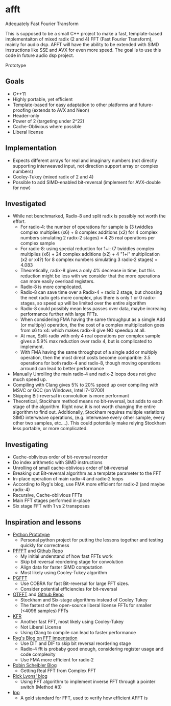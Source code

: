 # afft
Adequately Fast Fourier Transform

This is supposed to be a small C++ project to make a fast, template-based implementaiton of mixed radix (2 and 4) FFT (Fast Fourier Transform), mainly for audio dsp. AFFT will have the ability to be extended with SIMD instructions like SSE and AVX for even more speed.  The goal is to use this code in future audio dsp project. 

Prototype

## Goals
- C++11
- Highly portable, yet efficient
- Template-based for easy adaptation to other platforms and future-proofing (extends to AVX and Neon)
- Header-only
- Power of 2 (targeting under 2^22)
- Cache-Oblivious where possible
- Liberal license

## Implementation
- Expects different arrays for real and imaginary numbers (not directly supporting interweaved input, not direction support array or complex numbers)
- Cooley-Tukey (mixed radix of 2 and 4)
- Possible to add SIMD-enabled bit-reversal (implement for AVX-double for now)
  
## Investigated
- While not benchmarked, Radix-8 and split radix is possibly not worth the effort.
  - For radix-4: the number of operations for sample is (3 twiddles complex multiplies (x6) + 8 complex additions (x2) for 4 complex numbers simulating 2 radix-2 stages) = 4.25 real operations per complex sample
  - For radix-8: using special reduction for 1+i: (7 twiddles complex multiplies (x6) + 24 complex additions (x2) + 4 "1+i" multiplication (x2 or x4?) for 8 complex numbers simulating 3 radix-2 stages) =  4.083
  - Theoretically, radix-8 gives a only 4% decrease in time, but this reduction might be less with we consider that the more operations can more easily overload registers.
  - Radix-8 is more complicated.
  - Radix-8 can save time over a Radix-4 + radix 2 stage, but choosing the next radix gets more complex, plus there is only 1 or 0 radix-stages, so speed up will be limited over the entire algorithm
  - Radix-8 could possibly mean less passes over data, maybe increaing performance further with large FFTs.
  - When considering FMA having the same throughput as a simgle Add (or multiply) operation, the the cost of a complex multiplication goes from x6 to x4: which makes radix-8 give NO speedup at all.
  - At max, Split-radix with only 4 real operations per complex sample gives a 5.9% max reduction over radix 4, but is complicated to implement.
  - With FMA having the same throughput of a single add or multiply operation, then the most direct costs become comparible: 3.5 operations for both radix-4 and radix-8, though moving operations arround can lead to better performance
- Manually Unrolling the main radix-4 and radix-2 loops does not give much speed up.
- Compiling with Clang gives 5% to 20% speed up over compiling with MSVC or GCC (on Windows, Intel i7-12700)
- Skipping Bit-reversal in convolution is more performant
- Theoretical, Stockham method means no bit-reversal, but adds to each stage of the algorithm. Right now, it is not worth changing the entire algorithm to find out. Additionally, Stockham requires multiple variations SIMD interweave operations, (e.g. interweave every other sample, every other two samples, etc....). This could potentially make relying  Stockham less portable, or more complicated.
  
## Investigating
- Cache-oblivious order of bit-reversal reorder
- Do index arithmetic with SIMD instructions
- Unrolling of small cache-oblivious order of bit-reversal
- Breaking out Bit-reversal algorithm as a template parameter to the FFT
- In-place operation of main radix-4 and radix-2 loops
- According to Ryg's blog, use FMA more efficient for radix-2 (and maybe radix-4)
- Recursive, Cache-oblivious FFTs
- Main FFT stages performed in-place
- Six stage FFT with 1 vs 2 transposes 

## Inspiration and lessons
- [Python Prototype](https://github.com/goldenrockefeller/fft-prototype)
  - Personal python project for putting the lessons together and testing quickly for correctness
- [PFFFT](https://bitbucket.org/jpommier/pffft/src/master/) and [Github Repo](https://github.com/marton78/pffft)
  - My initial understand of how fast FFTs work
  - Skip bit reversal reordering stage for convolution
  - Align data for faster SIMD computation
  - Most likely using Cooley-Tukey algorithm
- [PGFFT](https://www.shoup.net/PGFFT/)
  - Use COBRA for fast Bit-reversal for large FFT sizes.
  - Consider potential efficiencies for bit-reversal
- [OTFFT](http://wwwa.pikara.ne.jp/okojisan/otfft-en/index.html) and [Github Repo](https://github.com/DEWETRON/otfft)
  - Stockham and Six-stage algorithms instead of Cooley Tukey
  - The fastest of the open-source liberal license FFTs for smaller (<4096 samples) FFTs
- [KFR](https://github.com/kfrlib/fft)
  - Another fast FFT, most likely using Cooley-Tukey
  - Not Liberal License
  - Using Clang to compile can lead to faster performance
- [Ryg's Blog on FFT impentation](https://fgiesen.wordpress.com/2023/03/19/notes-on-ffts-for-implementers/)
  - Use DIT and DIF to skip bit reversal reordering stage
  - Radix-4 fft is probaby good enough, considering register usage and code complexity
  - Use FMA more efficient for radix-2
- [Robin Scheibler Blog](http://www.robinscheibler.org/2013/02/13/real-fft.html)
  - Getting Real FFT from Complex FFT
- [Rick Lyons' blog](https://www.dsprelated.com/showarticle/800.php)
  - Using FFT algorithm to implement inverse FFT through a pointer switch (Method #3)
- [Ipp](https://www.intel.com/content/www/us/en/developer/articles/training/how-to-use-intel-ipp-s-1d-fourier-transform-functions.html)
  - A gold standard for FFT, used to verify how efficient AFFT is 


